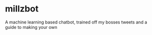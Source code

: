 # millzbot
A machine learning based chatbot, trained off my bosses tweets and a guide to making your own
